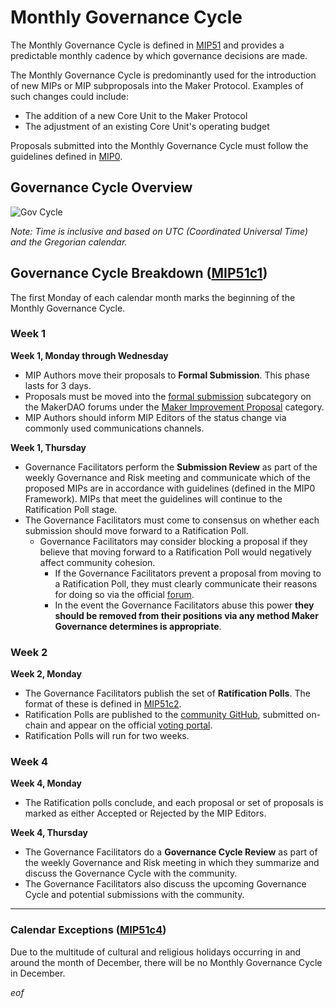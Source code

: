 # Monthly Governance Cycle

The Monthly Governance Cycle is defined in [MIP51](https://mips.makerdao.com/mips/details/MIP51) and provides a predictable monthly cadence by which governance decisions are made.

The Monthly Governance Cycle is predominantly used for the introduction of new MIPs or MIP subproposals into the Maker Protocol. Examples of such changes could include:
* The addition of a new Core Unit to the Maker Protocol
* The adjustment of an existing Core Unit's operating budget

Proposals submitted into the Monthly Governance Cycle must follow the guidelines defined in [MIP0](https://mips.makerdao.com/mips/details/MIP0).

## Governance Cycle Overview
![Gov Cycle](https://user-images.githubusercontent.com/53664591/114054203-8c7de580-9887-11eb-90da-0431b051fff3.png)

*Note: Time is inclusive and based on UTC (Coordinated Universal Time) and the Gregorian calendar.*

## Governance Cycle Breakdown ([MIP51c1](https://mips.makerdao.com/mips/details/MIP51#MIP51c1))

The first Monday of each calendar month marks the beginning of the Monthly Governance Cycle.

### Week 1

**Week 1, Monday through Wednesday**
-   MIP Authors move their proposals to **Formal Submission**. This phase lasts for 3 days.
-   Proposals must be moved into the [formal submission](https://forum.makerdao.com/c/mips/fs/16) subcategory on the MakerDAO forums under the [Maker Improvement Proposal](https://forum.makerdao.com/c/mips/14) category.
-   MIP Authors should inform MIP Editors of the status change via commonly used communications channels.

**Week 1, Thursday**
-  Governance Facilitators perform the **Submission Review** as part of the weekly Governance and Risk meeting and communicate which of the proposed MIPs are in accordance with guidelines (defined in the MIP0 Framework). MIPs that meet the guidelines will continue to the Ratification Poll stage.
- The Governance Facilitators must come to consensus on whether each submission should move forward to a Ratification Poll.
    - Governance Facilitators may consider blocking a proposal if they believe that moving forward to a Ratification Poll would negatively affect community cohesion.
        - If the Governance Facilitators prevent a proposal from moving to a Ratification Poll, they must clearly communicate their reasons for doing so via the official [forum](https://forum.makerdao.com).
        - In the event the Governance Facilitators abuse this power **they should be removed from their positions via any method Maker Governance determines is appropriate**.

### Week 2

**Week 2, Monday**
-   The Governance Facilitators publish the set of **Ratification Polls**. The format of these is defined in [MIP51c2](https://mips.makerdao.com/mips/details/MIP51#MIP51c2).
-   Ratification Polls are published to the [community GitHub](https://github.com/makerdao/community/tree/master/governance/polls), submitted on-chain and appear on the official [voting portal](https://vote.makerdao.com/).
-   Ratification Polls will run for two weeks.

### Week 4

**Week 4, Monday**
-   The Ratification polls conclude, and each proposal or set of proposals is marked as either Accepted or Rejected by the MIP Editors.

**Week 4, Thursday**
- The Governance Facilitators do a **Governance Cycle Review** as part of the weekly Governance and Risk meeting in which they summarize and discuss the Governance Cycle with the community.
- The Governance Facilitators also discuss the upcoming Governance Cycle and potential submissions with the community.

---

### Calendar Exceptions ([MIP51c4](https://mips.makerdao.com/mips/details/MIP51#MIP51c4))

Due to the multitude of cultural and religious holidays occurring in and around the month of December, there will be no Monthly Governance Cycle in December.

$eof$